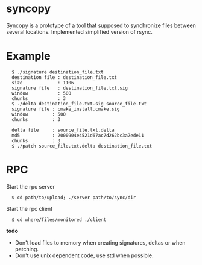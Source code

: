# syncopy

Syncopy is a prototype of a tool that supposed to synchronize files between several locations.
Implemented simplified version of rsync.

# Example

      $ ./signature destination_file.txt
      destination file : destination_file.txt
      size             : 1106
      signature file   : destination_file.txt.sig
      window           : 500
      chunks           : 3
      $ ./delta destination_file.txt.sig source_file.txt
      signature file : cmake_install.cmake.sig
      window         : 500
      chunks         : 3

      delta file     : source_file.txt.delta
      md5            : 2000904e4521d67ac7d262bc3a7ede11
      chunks         : 3
      $ ./patch source_file.txt.delta destination_file.txt


# RPC
Start the rpc server

      $ cd path/to/upload; ./server path/to/sync/dir

Start the rpc client

      $ cd where/files/monitored ./client

**todo**

- Don't load files to memory when creating signatures, deltas or when patching.
- Don't use unix dependent code, use std when possible.
